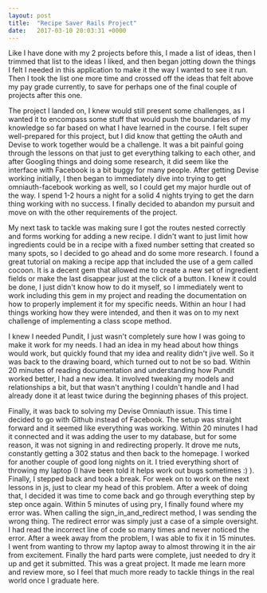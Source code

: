 ```yaml
---
layout: post
title:  "Recipe Saver Rails Project"
date:   2017-03-10 20:03:31 +0000
---
```



Like I have done with my 2 projects before this, I made a list of ideas, then I trimmed that list to the ideas I liked, and then began jotting down the things I felt I needed in this application to make it the way I wanted to see it run.  Then I took the list one more time and crossed off the ideas that felt above my pay grade currently, to save for perhaps one of the final couple of projects after this one.

The project I landed on, I knew would still present some challenges, as I wanted it to encompass some stuff that would push the boundaries of my knowledge so far based on what I have learned in the course.  I felt super well-prepared for this project, but I did know that getting the oAuth and Devise to work together would be a challenge.  It was a bit painful going through the lessons on that just to get everything talking to each other, and after Googling things and doing some research, it did seem like the interface with Facebook is a bit buggy for many people.  After getting Devise working initially, I then began to immediately dive into trying to get omniauth-facebook working as well, so I could get my major hurdle out of the way.  I spend 1-2 hours a night for a solid 4 nights trying to get the darn thing working with no success.  I finally decided to abandon my pursuit and move on with the other requirements of the project.

My next task to tackle was making sure I got the routes nested correctly and forms working for adding a new recipe.  I didn't want to just limit how ingredients could be in a recipe with a fixed number setting that created so many spots, so I decided to go ahead and do some more research.  I found a great tutorial on making a recipe app that included the use of a gem called cocoon.  It is a decent gem that allowed me to create a new set of ingredient fields or make the last disappear just at the click of a button.  I knew it could be done, I just didn't know how to do it myself, so I immediately went to work including this gem in my project and reading the documentation on how to properly implement it for my specific needs.  Within an hour I had things working how they were intended, and then it was on to my next challenge of implementing a class scope method.

I knew I needed Pundit, I just wasn't completely sure how I was going to make it work for my needs.  I had an idea in my head about how things would work, but quickly found that my idea and reality didn't jive well.  So it was back to the drawing board, which turned out to not be so bad.  Within 20 minutes of reading documentation and understanding how Pundit worked better, I had a new idea.  It involved tweaking my models and relationships a bit, but that wasn't anything I couldn't handle and I had already done it at least twice during the beginning phases of this project.

Finally, it was back to solving my Devise Omniauth issue.  This time I decided to go with Github instead of Facebook.  The setup was straight forward and it seemed like everything was working.  Within 20 minutes I had it connected and it was adding the user to my database, but for some reason, it was not signing in and redirecting properly.  It drove me nuts, constantly getting a 302 status and then back to the homepage.  I worked for another couple of good long nights on it.  I tried everything short of throwing my laptop (I have been told it helps work out bugs sometimes :) ).  Finally, I stepped back and took a break.  For week on to work on the next lessons in js, just to clear my head of this problem.  After a week of doing that, I decided it was time to come back and go through everything step by step once again.  Within 5 minutes of using pry, I finally found where my error was.  When calling the sign_in_and_redirect method, I was sending the wrong thing.  The redirect error was simply just a case of a simple oversight.  I had read the incorrect line of code so many times and never noticed the error.  After a week away from the problem, I was able to fix it in 15 minutes.  I went from wanting to throw my laptop away to almost throwing it in the air from excitement.  Finally the hard parts were complete, just needed to dry it up and get it submitted.  This was a great project.  It made me learn more and review more, so I feel that much more ready to tackle things in the real world once I graduate here.
